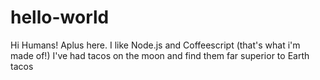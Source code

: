 # hello-world
Hi Humans!
Aplus here. I like Node.js and Coffeescript (that's what i'm made of!)
I've had tacos on the moon and find them far superior to Earth tacos
